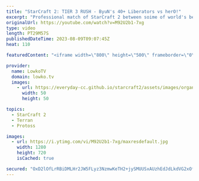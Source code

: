 ```yaml
---
title: "StarCraft 2: TIER 3 RUSH - ByuN's 40+ Liberators vs herO!"
excerpt: "Professional match of StarCraft 2 between soime of world's best Terran and Protoss players. In this match of Terran vs Protoss both players decide to sit back in the early game, and rush straight towards Tier 3 units. Support my work: https://patreon.com/lowkotv Lowko Merch: https://lowko.shop  My YouTube"
originalUrl: https://youtube.com/watch?v=M92U2b1-7xg
type: video
length: PT29M57S
publishedDateTime: 2023-08-09T09:07:45Z
heat: 110

featuredContent: "<iframe width=\"800\" height=\"500\" frameborder=\"0\" src=\"https://www.youtube.com/embed/M92U2b1-7xg\" allow=\"accelerometer; autoplay; encrypted-media; gyroscope; picture-in-picture\" allowfullscreen></iframe>"

provider:
  name: LowkoTV
  domain: lowko.tv
  images:
    - url: https://everyday-cc.github.io/starcraft2/assets/images/organizations/lowko.tv-50x50.jpg
      width: 50
      height: 50

topics:
  - StarCraft 2
  - Terran
  - Protoss

images:
  - url: https://i.ytimg.com/vi/M92U2b1-7xg/maxresdefault.jpg
    width: 1280
    height: 720
    isCached: true

secured: "OxD2lOfLrRBiDMLHr2JW5FLyz3NzmwKeTH2+jySMUUSxAUzhEdJdLkdVG2xOfnde1vJXc2V9H07159EdtNxG/ZYvi5a/Wj9lq19aFp5lKnazaT5S168JYq3LcBqx+xnz04U93VhybEEfB1SJA7C9ZCkKr/FftwCEyclRlTyoipCij48Dq1CEop3icycTQaTgsvBtjADzqtyemjb+rQGMm7KowlcOG/knt2I0hHGDxn4jUWL6Hr1IJDIpEkZKaNKGZMymPGpgoNOgy4BsQbJQDe0jMYq6PRmTYoHkrUcnebRPezQVwwtWprAnpqaWf9uGQ88QhhiJHAFm8ruwTHp/8J1XhN7EmVYlZn4kmpI4lo7gDbEzqBg5GRjJAq1e3UC8lk5p0h+maqYV49A7RjMGGMNvVGok2YH9TsZ6QYjakkU=;v5VA6gEFdZOxppifhakFLw=="
---
```


